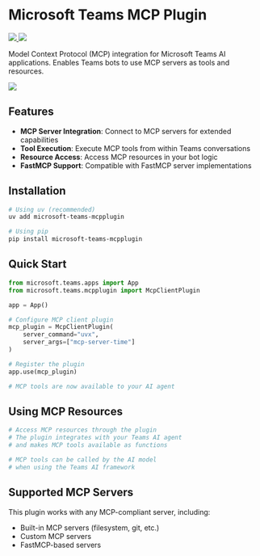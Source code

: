 # Microsoft Teams MCP Plugin

<p>
    <a href="https://pypi.org/project/microsoft-teams-mcpplugin/" target="_blank">
        <img src="https://img.shields.io/pypi/v/microsoft-teams-mcpplugin" />
    </a>
    <a href="https://pypi.org/project/microsoft-teams-mcpplugin/" target="_blank">
        <img src="https://img.shields.io/pypi/dw/microsoft-teams-mcpplugin" />
    </a>
</p>

Model Context Protocol (MCP) integration for Microsoft Teams AI applications.
Enables Teams bots to use MCP servers as tools and resources.

<a href="https://microsoft.github.io/teams-ai" target="_blank">
    <img src="https://img.shields.io/badge/📖 Getting Started-blue?style=for-the-badge" />
</a>

## Features

- **MCP Server Integration**: Connect to MCP servers for extended capabilities
- **Tool Execution**: Execute MCP tools from within Teams conversations
- **Resource Access**: Access MCP resources in your bot logic
- **FastMCP Support**: Compatible with FastMCP server implementations

## Installation

```bash
# Using uv (recommended)
uv add microsoft-teams-mcpplugin

# Using pip
pip install microsoft-teams-mcpplugin
```

## Quick Start

```python
from microsoft.teams.apps import App
from microsoft.teams.mcpplugin import McpClientPlugin

app = App()

# Configure MCP client plugin
mcp_plugin = McpClientPlugin(
    server_command="uvx",
    server_args=["mcp-server-time"]
)

# Register the plugin
app.use(mcp_plugin)

# MCP tools are now available to your AI agent
```

## Using MCP Resources

```python
# Access MCP resources through the plugin
# The plugin integrates with your Teams AI agent
# and makes MCP tools available as functions

# MCP tools can be called by the AI model
# when using the Teams AI framework
```

## Supported MCP Servers

This plugin works with any MCP-compliant server, including:
- Built-in MCP servers (filesystem, git, etc.)
- Custom MCP servers
- FastMCP-based servers
